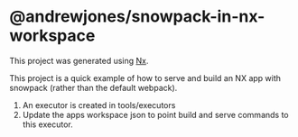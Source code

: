 

# @andrewjones/snowpack-in-nx-workspace

This project was generated using [Nx](https://nx.dev).

This project is a quick example of how to serve and build an NX app with snowpack (rather than the default webpack).

1. An executor is created in tools/executors
2. Update the apps workspace json to point build and serve commands to this executor.

